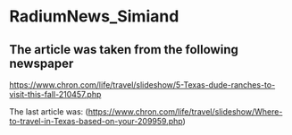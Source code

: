 # RadiumNews_Simiand
## The article was taken from the following newspaper

https://www.chron.com/life/travel/slideshow/5-Texas-dude-ranches-to-visit-this-fall-210457.php

The last article was:
(https://www.chron.com/life/travel/slideshow/Where-to-travel-in-Texas-based-on-your-209959.php)
